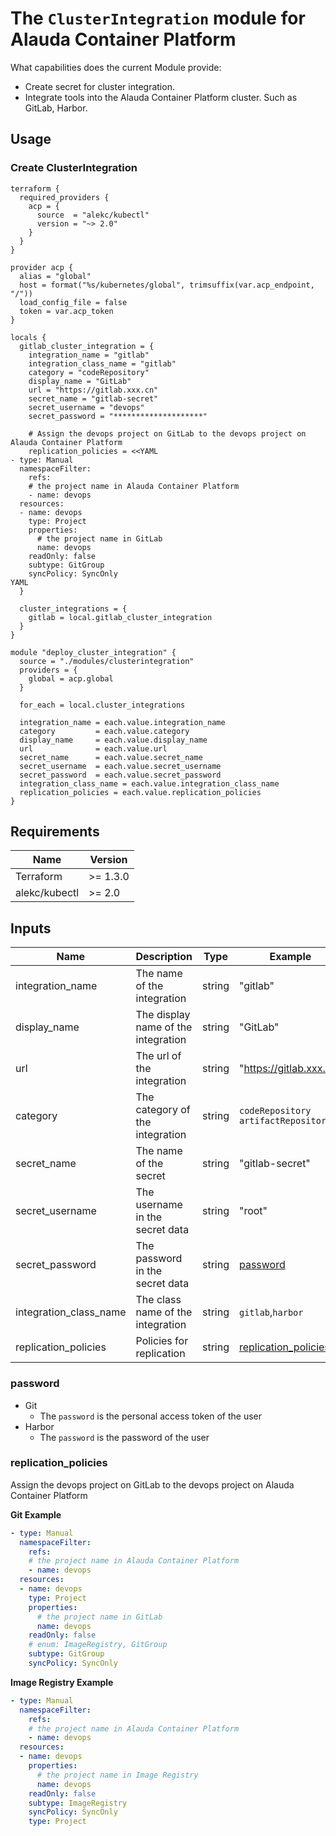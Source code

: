 # The `ClusterIntegration` module for Alauda Container Platform

What capabilities does the current Module provide:

- Create secret for cluster integration.
- Integrate tools into the Alauda Container Platform cluster. Such as GitLab, Harbor.

## Usage

### Create ClusterIntegration

```hcl
terraform {
  required_providers {
    acp = {
      source  = "alekc/kubectl"
      version = "~> 2.0"
    }
  }
}

provider acp {
  alias = "global"
  host = format("%s/kubernetes/global", trimsuffix(var.acp_endpoint, "/"))
  load_config_file = false
  token = var.acp_token
}

locals {
  gitlab_cluster_integration = {
    integration_name = "gitlab"
    integration_class_name = "gitlab"
    category = "codeRepository"
    display_name = "GitLab"
    url = "https://gitlab.xxx.cn"
    secret_name = "gitlab-secret"
    secret_username = "devops"
    secret_password = "********************"

    # Assign the devops project on GitLab to the devops project on Alauda Container Platform
    replication_policies = <<YAML
- type: Manual
  namespaceFilter:
    refs:
    # the project name in Alauda Container Platform
    - name: devops
  resources:
  - name: devops
    type: Project
    properties:
      # the project name in GitLab
      name: devops
    readOnly: false
    subtype: GitGroup
    syncPolicy: SyncOnly
YAML
  }

  cluster_integrations = {
    gitlab = local.gitlab_cluster_integration
  }
}

module "deploy_cluster_integration" {
  source = "./modules/clusterintegration"
  providers = {
    global = acp.global
  }

  for_each = local.cluster_integrations

  integration_name = each.value.integration_name
  category         = each.value.category
  display_name     = each.value.display_name
  url              = each.value.url
  secret_name      = each.value.secret_name
  secret_username  = each.value.secret_username
  secret_password  = each.value.secret_password
  integration_class_name = each.value.integration_class_name
  replication_policies = each.value.replication_policies
}

```


## Requirements

| Name          | Version  |
| ------------- | -------- |
| Terraform     | >= 1.3.0 |
| alekc/kubectl | >= 2.0   |


## Inputs

| Name                  | Description                                   | Type   | Example                         | Required |
| --------------------- | --------------------------------------------- | ------ | --------------------------------| -------- |
| integration_name      | The name of the integration                   | string | "gitlab"                        | Y        |
| display_name          | The display name of the integration           | string | "GitLab"                        | Y        |
| url                   | The url of the integration                    | string | "https://gitlab.xxx.cn"         | Y        |
| category              | The category of the integration               | string | `codeRepository` `artifactRepository`  | Y |
| secret_name           | The name of the secret                        | string | "gitlab-secret"                 | N        |
| secret_username       | The username in the secret data               | string | "root"                          | Y        |
| secret_password       | The password in the secret data               | string | [password](#password)           | Y        |
| integration_class_name | The class name of the integration            | string | `gitlab`,`harbor`               | Y        |
| replication_policies   | Policies for replication                     | string | [replication_policies](#replication_policies) | Y  |


### password

* Git
  * The `password` is the personal access token of the user
* Harbor
  * The `password` is the password of the user

### replication_policies

Assign the devops project on GitLab to the devops project on Alauda Container Platform

**Git Example**

```yaml
- type: Manual
  namespaceFilter:
    refs:
    # the project name in Alauda Container Platform
    - name: devops
  resources:
  - name: devops
    type: Project
    properties:
      # the project name in GitLab
      name: devops
    readOnly: false
    # enum: ImageRegistry, GitGroup
    subtype: GitGroup
    syncPolicy: SyncOnly
```

**Image Registry Example**

```yaml
- type: Manual
  namespaceFilter:
    refs:
    # the project name in Alauda Container Platform
    - name: devops
  resources:
  - name: devops
    properties:
      # the project name in Image Registry
      name: devops
    readOnly: false
    subtype: ImageRegistry
    syncPolicy: SyncOnly
    type: Project
```
